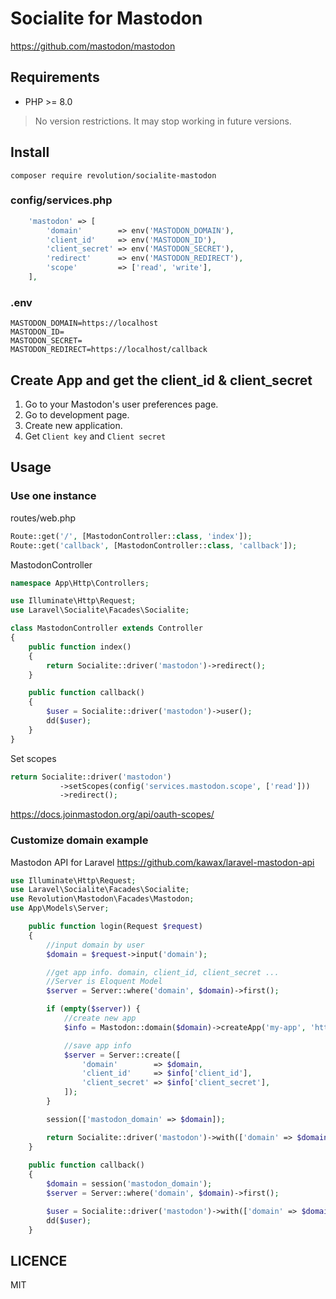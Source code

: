 # Socialite for Mastodon

https://github.com/mastodon/mastodon

## Requirements
- PHP >= 8.0

> No version restrictions. It may stop working in future versions.

## Install
```
composer require revolution/socialite-mastodon
```

### config/services.php

```php
    'mastodon' => [
        'domain'        => env('MASTODON_DOMAIN'),
        'client_id'     => env('MASTODON_ID'),
        'client_secret' => env('MASTODON_SECRET'),
        'redirect'      => env('MASTODON_REDIRECT'),
        'scope'         => ['read', 'write'],
    ],
```

### .env
```
MASTODON_DOMAIN=https://localhost
MASTODON_ID=
MASTODON_SECRET=
MASTODON_REDIRECT=https://localhost/callback
```

## Create App and get the client_id & client_secret

1. Go to your Mastodon's user preferences page.
2. Go to development page.
3. Create new application.
4. Get `Client key` and `Client secret`

## Usage

### Use one instance
routes/web.php
```php
Route::get('/', [MastodonController::class, 'index']);
Route::get('callback', [MastodonController::class, 'callback']);
```

MastodonController

```php
namespace App\Http\Controllers;

use Illuminate\Http\Request;
use Laravel\Socialite\Facades\Socialite;

class MastodonController extends Controller
{
    public function index()
    {
        return Socialite::driver('mastodon')->redirect();
    }

    public function callback()
    {
        $user = Socialite::driver('mastodon')->user();
        dd($user);
    }
}
```

Set scopes
```php
return Socialite::driver('mastodon')
           ->setScopes(config('services.mastodon.scope', ['read']))
           ->redirect();
```

https://docs.joinmastodon.org/api/oauth-scopes/

### Customize domain example

Mastodon API for Laravel
https://github.com/kawax/laravel-mastodon-api

```php
use Illuminate\Http\Request;
use Laravel\Socialite\Facades\Socialite;
use Revolution\Mastodon\Facades\Mastodon;
use App\Models\Server;

    public function login(Request $request)
    {
        //input domain by user
        $domain = $request->input('domain');

        //get app info. domain, client_id, client_secret ...
        //Server is Eloquent Model
        $server = Server::where('domain', $domain)->first();

        if (empty($server)) {
            //create new app
            $info = Mastodon::domain($domain)->createApp('my-app', 'https://example.com/callback', 'read');

            //save app info
            $server = Server::create([
                'domain'        => $domain,
                'client_id'     => $info['client_id'],
                'client_secret' => $info['client_secret'],
            ]);
        }

        session(['mastodon_domain' => $domain]);

        return Socialite::driver('mastodon')->with(['domain' => $domain, 'client_id' => $server->client_id])->redirect();
    }
    
    public function callback()
    {
        $domain = session('mastodon_domain');
        $server = Server::where('domain', $domain)->first();

        $user = Socialite::driver('mastodon')->with(['domain' => $domain, 'client_id' => $server->client_id, 'client_secret' => $server->client_secret])->user();
        dd($user);
    }
```

## LICENCE
MIT
